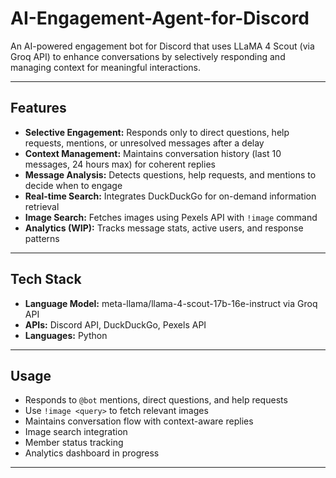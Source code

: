 # AI-Engagement-Agent-for-Discord

An AI-powered engagement bot for Discord that uses LLaMA 4 Scout (via Groq API) to enhance conversations by selectively responding and managing context for meaningful interactions.

---

## Features

- **Selective Engagement:** Responds only to direct questions, help requests, mentions, or unresolved messages after a delay  
- **Context Management:** Maintains conversation history (last 10 messages, 24 hours max) for coherent replies  
- **Message Analysis:** Detects questions, help requests, and mentions to decide when to engage  
- **Real-time Search:** Integrates DuckDuckGo for on-demand information retrieval  
- **Image Search:** Fetches images using Pexels API with `!image` command  
- **Analytics (WIP):** Tracks message stats, active users, and response patterns

---

## Tech Stack

- **Language Model:** meta-llama/llama-4-scout-17b-16e-instruct via Groq API  
- **APIs:** Discord API, DuckDuckGo, Pexels API  
- **Languages:** Python

---

## Usage

- Responds to `@bot` mentions, direct questions, and help requests  
- Use `!image <query>` to fetch relevant images  
- Maintains conversation flow with context-aware replies
- Image search integration  
- Member status tracking  
- Analytics dashboard in progress

---
